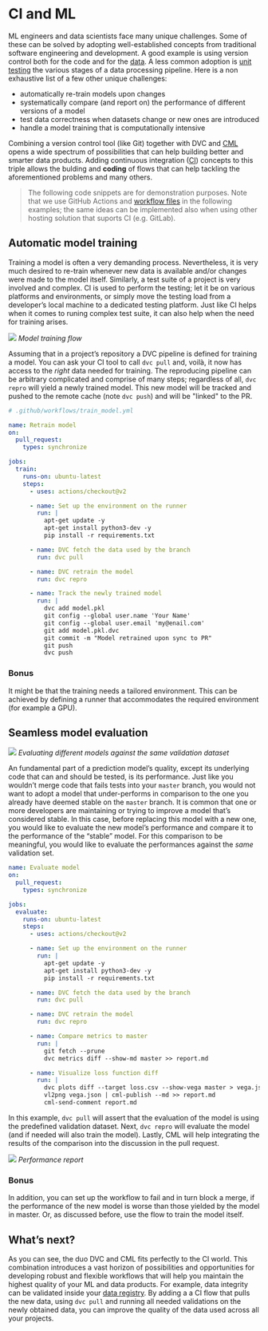 # CI and ML

ML engineers and data scientists face many unique challenges. Some of these can
be solved by adopting well-established concepts from traditional software
engineering and development. A good example is using version control both for
the code and for the [data](/doc/use-cases/versioning-data-and-model-files). A
less common adoption is
[unit testing](https://en.wikipedia.org/wiki/Software_testing#Testing_levels)
the various stages of a data processing pipeline. Here is a non exhaustive list
of a few other unique challenges:

- automatically re-train models upon changes
- systematically compare (and report on) the performance of different versions
  of a model
- test data correctness when datasets change or new ones are introduced
- handle a model training that is computationally intensive

Combining a version control tool (like Git) together with DVC and
[CML](http://www.cml.dev) opens a wide spectrum of possibilities that can help
building better and smarter data products. Adding continuous integration
([CI](https://en.wikipedia.org/wiki/Continuous_integration)) concepts to this
triple allows the bulding and **coding** of flows that can help tackling the
aforementioned problems and many others.

> The following code snippets are for demonstration purposes. Note that we use
> GitHub Actions and
> [workflow files](https://docs.github.com/en/actions/configuring-and-managing-workflows/configuring-a-workflow#creating-a-workflow-file)
> in the following examples; the same ideas can be implemented also when using
> other hosting solution that suports CI (e.g. GitLab).

## Automatic model training

Training a model is often a very demanding process. Nevertheless, it is very
much desired to re-train whenever new data is available and/or changes were made
to the model itself. Similarly, a test suite of a project is very involved and
complex. CI is used to perform the testing; let it be on various platforms and
environments, or simply move the testing load from a developer’s local machine
to a dedicated testing platform. Just like CI helps when it comes to runing
complex test suite, it can also help when the need for training arises.

![](/img/ci_for_ml_retrain_model.jpg) _Model training flow_

Assuming that in a project’s repository a DVC pipeline is defined for training a
model. You can ask your CI tool to call `dvc pull` and, voilà, it now has access
to the _right_ data needed for training. The reproducing pipeline can be
arbitrary complicated and comprise of many steps; regardless of all, `dvc repro`
will yield a newly trained model. This new model will be tracked and pushed to
the remote cache (note `dvc push`) and will be "linked" to the PR.

```yml
# .github/workflows/train_model.yml

name: Retrain model
on:
  pull_request:
    types: synchronize

jobs:
  train:
    runs-on: ubuntu-latest
    steps:
      - uses: actions/checkout@v2

      - name: Set up the environment on the runner
        run: |
          apt-get update -y
          apt-get install python3-dev -y
          pip install -r requirements.txt

      - name: DVC fetch the data used by the branch
        run: dvc pull

      - name: DVC retrain the model
        run: dvc repro

      - name: Track the newly trained model
        run: |
          dvc add model.pkl
          git config --global user.name 'Your Name'
          git config --global user.email 'my@enail.com'
          git add model.pkl.dvc
          git commit -m "Model retrained upon sync to PR"
          git push
          dvc push
```

### Bonus

It might be that the training needs a tailored environment. This can be achieved
by defining a runner that accommodates the required environment (for example a
GPU).

## Seamless model evaluation

![](/img/ci_for_ml_evaluate_models.jpg) _Evaluating different models against the
same validation dataset_

An fundamental part of a prediction model’s quality, except its underlying code
that can and should be tested, is its performance. Just like you wouldn’t merge
code that fails tests into your `master` branch, you would not want to adopt a
model that under-performs in comparison to the one you already have deemed
stable on the `master` branch. It is common that one or more developers are
maintaining or trying to improve a model that’s considered stable. In this case,
before replacing this model with a new one, you would like to evaluate the new
model’s performance and compare it to the performance of the “stable” model. For
this comparison to be meaningful, you would like to evaluate the performances
against the _same_ validation set.

```yml
name: Evaluate model
on:
  pull_request:
    types: synchronize

jobs:
  evaluate:
    runs-on: ubuntu-latest
    steps:
      - uses: actions/checkout@v2

      - name: Set up the environment on the runner
        run: |
          apt-get update -y
          apt-get install python3-dev -y
          pip install -r requirements.txt

      - name: DVC fetch the data used by the branch
        run: dvc pull

      - name: DVC retrain the model
        run: dvc repro

      - name: Compare metrics to master
        run: |
          git fetch --prune
          dvc metrics diff --show-md master >> report.md

      - name: Visualize loss function diff
        run: |
          dvc plots diff --target loss.csv --show-vega master > vega.json
          vl2png vega.json | cml-publish --md >> report.md
          cml-send-comment report.md
```

In this example, `dvc pull` will assert that the evaluation of the model is
using the predefined validation dataset. Next, `dvc repro` will evaluate the
model (and if needed will also train the model). Lastly, CML will help
integrating the results of the comparison into the discussion in the pull
request.

![](/img/ci_for_ml_long_report.png) _Performance report_

### Bonus

In addition, you can set up the workflow to fail and in turn block a merge, if
the performance of the new model is worse than those yielded by the model in
master. Or, as discussed before, use the flow to train the model itself.

## What’s next?

As you can see, the duo DVC and CML fits perfectly to the CI world. This
combination introduces a vast horizon of possibilities and opportunities for
developing robust and flexible workflows that will help you maintain the highest
quality of your ML and data products. For example, data integrity can be
validated inside your [data registry](/doc/use-cases/data-registries). By adding
a a CI flow that pulls the new data, using `dvc pull` and running all needed
validations on the newly obtained data, you can improve the quality of the data
used across all your projects.
